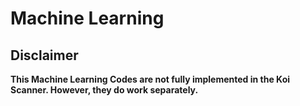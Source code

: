 # Machine Learning

## Disclaimer
**This Machine Learning Codes are not fully implemented in the Koi Scanner. However, they do work separately.** 
